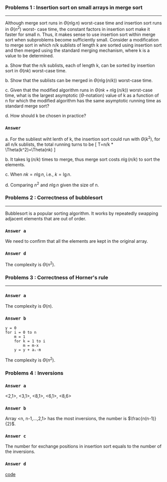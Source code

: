 ### Problems 1 : Insertion sort on small arrays in merge sort
***
Although merge sort runs in $\Theta(n\lg n)$ worst-case time and insertion sort runs in $\Theta(n^2)$ worst- case time, the constant factors in insertion sort make it faster for small n. Thus, it makes sense to use insertion sort within merge sort when subproblems become sufficiently small. Consider a modification to merge sort in which n/k sublists of length k are sorted using insertion sort and then merged using the standard merging mechanism, where k is a value to be determined.

a. Show that the n/k sublists, each of length k, can be sorted by insertion sort in $\Theta(nk)$ worst-case time.

b. Show that the sublists can be merged in $\Theta(n\lg (n/k))$ worst-case time.

c. Given that the modified algorithm runs in $\Theta(nk+n\lg (n/k))$ worst-case time, what is
the largest asymptotic ($\Theta$-notation) value of k as a function of n for which the modified
algorithm has the same asymptotic running time as standard merge sort?

d. How should k be chosen in practice?

### `Answer`
a. For the subliest wiht lenth of k, the insertion sort could run with $\Theta(k^2)$, for all n/k sublists, the total running turns to be
\[
  T=n/k * \Theta(k^2)=\Theta(nk)
\]

b. It takes $\lg (n/k)$ times to merge, thus merge sort costs $n\lg (n/k)$ to sort the elements.

c. When $nk=n\lg n$, i.e., $k=\lg n$.

d. Comparing $n^2$ and $n\lg n$ given the size of n.

### Problems 2 : Correctness of bubblesort
***
Bubblesort is a popular sorting algorithm. It works by repeatedly swapping adjacent elements that are out of order.

### `Answer a`
We need to confirm that all the elements are kept in the original array.

### `Answer d`
The complexity is $\Theta(n^2)$.

### Problems 3 : Correctness of Horner's rule
***
### `Answer a`
The complexity is $\Theta(n)$.

### `Answer b`
	y = 0
	for i = 0 to n
    	m = 1
    	for k = 1 to i
        	m = m·x
    	y = y + aᵢ·m
The complexity is $\Theta(n^2)$.

### Problems 4 : Inversions
### `Answer a`
<2,1>, <3,1>, <8,1>, <6,1>, <8,6>

### `Answer b`
Array <n, n-1,...,2,1> has the most inversions, the number is $\frac{n(n-1)}{2}$.

### `Answer c`
The number for exchange positions in insertion sort equals to the number of the inversions.

### `Answer d`
[code](./Inversion.java)
